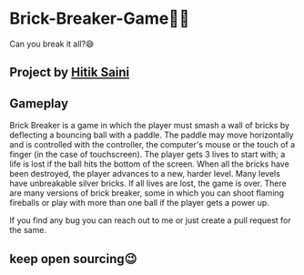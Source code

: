 # Brick-Breaker-Game🧱🔨
Can you break it all?😅
## Project by [Hitik Saini](https://hitik20.tech/)

## Gameplay
Brick Breaker is a game in which the player must smash a wall of bricks by deflecting a bouncing ball with a paddle. The paddle may move horizontally and is controlled with the controller, the computer's mouse or the touch of a finger (in the case of touchscreen). The player gets 3 lives to start with; a life is lost if the ball hits the bottom of the screen. When all the bricks have been destroyed, the player advances to a new, harder level. Many levels have unbreakable silver bricks. If all lives are lost, the game is over. There are many versions of brick breaker, some in which you can shoot flaming fireballs or play with more than one ball if the player gets a power up.

If you find any bug you can reach out to me or just create a pull request for the same.
## keep open sourcing😉
